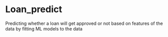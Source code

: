 # Loan_predict
Predicting whether a loan will get approved or not based on features of the data by fitting ML models to the data
